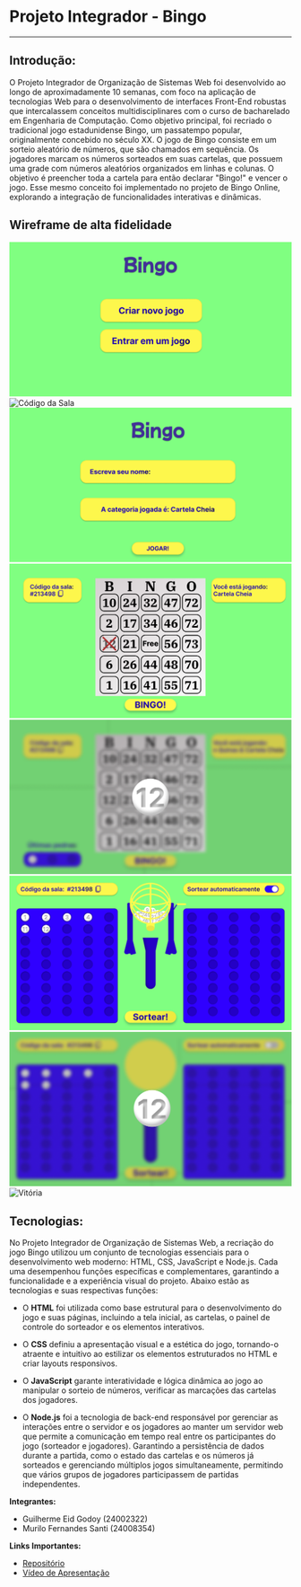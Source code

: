 # Projeto Integrador - Bingo
***
## Introdução:
O Projeto Integrador de Organização de Sistemas Web foi desenvolvido ao longo de aproximadamente 10 semanas, com foco na aplicação de tecnologias Web para o desenvolvimento de interfaces Front-End robustas que intercalassem conceitos multidisciplinares com o curso de bacharelado em Engenharia de Computação. Como objetivo principal, foi recriado o tradicional jogo estadunidense Bingo, um passatempo popular, originalmente concebido no século XX.
O jogo de Bingo consiste em um sorteio aleatório de números, que são chamados em sequência. Os jogadores marcam os números sorteados em suas cartelas, que possuem uma grade com números aleatórios organizados em linhas e colunas. O objetivo é preencher toda a cartela para então declarar "Bingo!" e vencer o jogo. Esse mesmo conceito foi implementado no projeto de Bingo Online, explorando a integração de funcionalidades interativas e dinâmicas.

## Wireframe de alta fidelidade
![Página Inicial](https://raw.githubusercontent.com/guilhermeeid/Bingo/refs/heads/Main/Wireframe/Home.png)
![Código da Sala](https://raw.githubusercontent.com/guilhermeeid/Bingo/refs/heads/Main/Wireframe/Digite%20o%20c%C3%B3digo%20da%20sala.png)
![Nome](https://raw.githubusercontent.com/guilhermeeid/Bingo/refs/heads/Main/Wireframe/Nome.png)
![Cartela](https://raw.githubusercontent.com/guilhermeeid/Bingo/refs/heads/Main/Wireframe/Cartela.png)
![Cartela - Número Sorteado](https://raw.githubusercontent.com/guilhermeeid/Bingo/refs/heads/Main/Wireframe/Cartela%20-%20Bola%20Sorteada.png)
![Sorteador](https://raw.githubusercontent.com/guilhermeeid/Bingo/refs/heads/Main/Wireframe/Sorteador.png)
![Sorteador - Número Sorteado](https://raw.githubusercontent.com/guilhermeeid/Bingo/refs/heads/Main/Wireframe/Sorteador%20-%20Bola%20Sorteada.png)
![Vitória](https://raw.githubusercontent.com/guilhermeeid/Bingo/refs/heads/Main/Wireframe/Vencedor!%20-%20Voltar%20ao%20in%C3%ADcio.png)

## Tecnologias:
No Projeto Integrador de Organização de Sistemas Web, a recriação do jogo Bingo utilizou um conjunto de tecnologias essenciais para o desenvolvimento web moderno: HTML, CSS, JavaScript e Node.js. Cada uma desempenhou funções específicas e complementares, garantindo a funcionalidade e a experiência visual do projeto. Abaixo estão as tecnologias e suas respectivas funções:

- O **HTML** foi utilizada como base estrutural para o desenvolvimento do jogo e suas páginas, incluindo a tela inicial, as cartelas, o painel de controle do sorteador e os elementos interativos. 

- O **CSS** definiu a apresentação visual e a estética do jogo, tornando-o atraente e intuitivo ao estilizar os elementos estruturados no HTML e criar layouts responsivos. 

- O **JavaScript** garante interatividade e lógica dinâmica ao jogo
ao manipular o sorteio de números, verificar as marcações das cartelas dos jogadores.

- O **Node.js** foi a tecnologia de back-end responsável por gerenciar as interações entre o servidor e os jogadores ao manter um servidor web que permite a comunicação em tempo real entre os participantes do jogo (sorteador e jogadores). Garantindo a persistência de dados durante a partida, como o estado das cartelas e os números já sorteados e gerenciando múltiplos jogos simultaneamente, permitindo que vários grupos de jogadores participassem de partidas independentes.

**Integrantes:**
- Guilherme Eid Godoy (24002322)
- Murilo Fernandes Santi (24008354)

**Links Importantes:**
- [Repositório](https://github.com/guilhermeeid/Bingo)
- [Vídeo de Apresentação](https://www.youtube.com/watch?v=gtHzFuEf10c)
